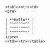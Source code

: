 ```language
<table><tr><td>
<pre>
```
```language
| **Hello** |
| ^^^^^^^^^ |
| ^^^^^^^^^ |
| ^^^^^^^^^ |
</pre>
</td></tr></table>
```
